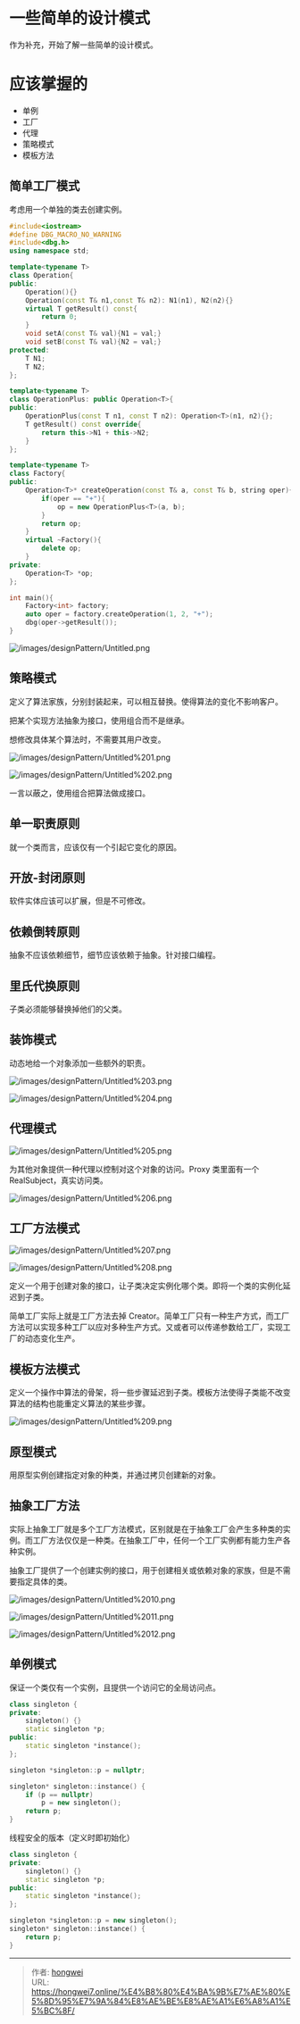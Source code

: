 # 一些简单的设计模式


作为补充，开始了解一些简单的设计模式。

# 应该掌握的

- 单例
- 工厂
- 代理
- 策略模式
- 模板方法

## 简单工厂模式

考虑用一个单独的类去创建实例。

```cpp
#include<iostream>
#define DBG_MACRO_NO_WARNING 
#include<dbg.h>
using namespace std;

template<typename T>
class Operation{
public:
    Operation(){}
    Operation(const T& n1,const T& n2): N1(n1), N2(n2){}
    virtual T getResult() const{
        return 0;
    }
    void setA(const T& val){N1 = val;}
    void setB(const T& val){N2 = val;}
protected:
    T N1;
    T N2;
};

template<typename T>
class OperationPlus: public Operation<T>{
public:
    OperationPlus(const T n1, const T n2): Operation<T>(n1, n2){};
    T getResult() const override{
        return this->N1 + this->N2;
    }
};

template<typename T>
class Factory{
public:
    Operation<T>* createOperation(const T& a, const T& b, string oper){
        if(oper == "+"){
            op = new OperationPlus<T>(a, b);
        }
        return op;
    }
    virtual ~Factory(){
        delete op;
    }
private:
    Operation<T> *op;
};

int main(){
    Factory<int> factory;
    auto oper = factory.createOperation(1, 2, "+");
    dbg(oper->getResult());
}
```

![/images/designPattern/Untitled.png](/images/designPattern/Untitled.png)

## 策略模式

定义了算法家族，分别封装起来，可以相互替换。使得算法的变化不影响客户。

把某个实现方法抽象为接口，使用组合而不是继承。

想修改具体某个算法时，不需要其用户改变。

![/images/designPattern/Untitled%201.png](/images/designPattern/Untitled%201.png)

![/images/designPattern/Untitled%202.png](/images/designPattern/Untitled%202.png)

一言以蔽之，使用组合把算法做成接口。

## 单一职责原则

就一个类而言，应该仅有一个引起它变化的原因。

## 开放-封闭原则

软件实体应该可以扩展，但是不可修改。

## 依赖倒转原则

抽象不应该依赖细节，细节应该依赖于抽象。针对接口编程。

## 里氏代换原则

子类必须能够替换掉他们的父类。

## 装饰模式

动态地给一个对象添加一些额外的职责。

![/images/designPattern/Untitled%203.png](/images/designPattern/Untitled%203.png)

![/images/designPattern/Untitled%204.png](/images/designPattern/Untitled%204.png)

## 代理模式

![/images/designPattern/Untitled%205.png](/images/designPattern/Untitled%205.png)

为其他对象提供一种代理以控制对这个对象的访问。Proxy 类里面有一个 RealSubject，真实访问类。

![/images/designPattern/Untitled%206.png](/images/designPattern/Untitled%206.png)

## 工厂方法模式

![/images/designPattern/Untitled%207.png](/images/designPattern/Untitled%207.png)

![/images/designPattern/Untitled%208.png](/images/designPattern/Untitled%208.png)

定义一个用于创建对象的接口，让子类决定实例化哪个类。即将一个类的实例化延迟到子类。

简单工厂实际上就是工厂方法去掉 Creator。简单工厂只有一种生产方式，而工厂方法可以实现多种工厂以应对多种生产方式。又或者可以传递参数给工厂，实现工厂的动态变化生产。

## 模板方法模式

定义一个操作中算法的骨架，将一些步骤延迟到子类。模板方法使得子类能不改变算法的结构也能重定义算法的某些步骤。

![/images/designPattern/Untitled%209.png](/images/designPattern/Untitled%209.png)

## 原型模式

用原型实例创建指定对象的种类，并通过拷贝创建新的对象。

## 抽象工厂方法

实际上抽象工厂就是多个工厂方法模式，区别就是在于抽象工厂会产生多种类的实例。而工厂方法仅仅是一种类。在抽象工厂中，任何一个工厂实例都有能力生产各种实例。

抽象工厂提供了一个创建实例的接口，用于创建相关或依赖对象的家族，但是不需要指定具体的类。

![/images/designPattern/Untitled%2010.png](/images/designPattern/Untitled%2010.png)

![/images/designPattern/Untitled%2011.png](/images/designPattern/Untitled%2011.png)

![/images/designPattern/Untitled%2012.png](/images/designPattern/Untitled%2012.png)

## 单例模式

保证一个类仅有一个实例，且提供一个访问它的全局访问点。

```cpp
class singleton {
private:
    singleton() {}
    static singleton *p;
public:
    static singleton *instance();
};

singleton *singleton::p = nullptr;

singleton* singleton::instance() {
    if (p == nullptr)
        p = new singleton();
    return p;
}
```

线程安全的版本（定义时即初始化）

```cpp
class singleton {
private:
    singleton() {}
    static singleton *p;
public:
    static singleton *instance();
};

singleton *singleton::p = new singleton();
singleton* singleton::instance() {
    return p;
}
```

---

> 作者: [hongwei](https://github.com/hongwei7)  
> URL: https://hongwei7.online/%E4%B8%80%E4%BA%9B%E7%AE%80%E5%8D%95%E7%9A%84%E8%AE%BE%E8%AE%A1%E6%A8%A1%E5%BC%8F/  

